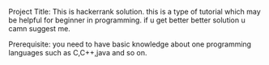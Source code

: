 Project Title:
This is hackerrank solution. this is a type of tutorial which may be helpful for beginner in programming. if u get better better solution
u camn suggest me.

Prerequisite:
 you need to have   basic knowledge about one programming languages such as C,C++,java and so on.
 
